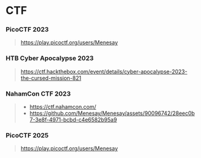 # CTF

### PicoCTF 2023
> https://play.picoctf.org/users/Menesay
### HTB Cyber Apocalypse 2023
> https://ctf.hackthebox.com/event/details/cyber-apocalypse-2023-the-cursed-mission-821
### NahamCon CTF 2023
> * https://ctf.nahamcon.com/
> * https://github.com/Menesay/Menesay/assets/90096742/28eec0b7-3e8f-4971-bcbd-c4e6582b95a9
### PicoCTF 2025
> https://play.picoctf.org/users/Menesay
